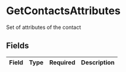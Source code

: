 # GetContactsAttributes

Set of attributes of the contact


## Fields

| Field       | Type        | Required    | Description |
| ----------- | ----------- | ----------- | ----------- |